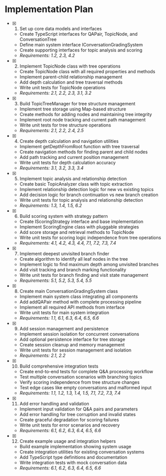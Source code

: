 # Implementation Plan

- [x] 1. Set up core data models and interfaces
  - Create TypeScript interfaces for QAPair, TopicNode, and ConversationTree
  - Define main system interface IConversationGradingSystem
  - Create supporting interfaces for topic analysis and scoring
  - _Requirements: 1.2, 2.3, 4.2_

- [x] 2. Implement TopicNode class with tree operations
  - Create TopicNode class with all required properties and methods
  - Implement parent-child relationship management
  - Add depth calculation and tree traversal methods
  - Write unit tests for TopicNode operations
  - _Requirements: 2.1, 2.2, 2.3, 3.1, 3.2_

- [x] 3. Build TopicTreeManager for tree structure management
  - Implement tree storage using Map-based structure
  - Create methods for adding nodes and maintaining tree integrity
  - Implement root node tracking and current path management
  - Write unit tests for tree structure operations
  - _Requirements: 2.1, 2.2, 2.4, 2.5_

- [x] 4. Create depth calculation and navigation utilities
  - Implement getDepthFromRoot function with tree traversal
  - Create navigation methods for finding parent and child nodes
  - Add path tracking and current position management
  - Write unit tests for depth calculation accuracy
  - _Requirements: 3.1, 3.2, 3.3, 3.4_

- [x] 5. Implement topic analysis and relationship detection
  - Create basic TopicAnalyzer class with topic extraction
  - Implement relationship detection logic for new vs existing topics
  - Add decision logic for branch continuation vs new branch creation
  - Write unit tests for topic analysis and relationship detection
  - _Requirements: 1.3, 1.4, 1.5, 6.2_

- [x] 6. Build scoring system with strategy pattern
  - Create IScoringStrategy interface and base implementation
  - Implement ScoringEngine class with pluggable strategies
  - Add score storage and retrieval methods to TopicNode
  - Write unit tests for scoring logic independence from tree operations
  - _Requirements: 4.1, 4.2, 4.3, 4.4, 7.1, 7.2, 7.3, 7.4_

- [x] 7. Implement deepest unvisited branch finder
  - Create algorithm to identify all leaf nodes in the tree
  - Implement logic to find maximum depth among unvisited branches
  - Add visit tracking and branch marking functionality
  - Write unit tests for branch finding and visit state management
  - _Requirements: 5.1, 5.2, 5.3, 5.4, 5.5_

- [x] 8. Create main ConversationGradingSystem class
  - Implement main system class integrating all components
  - Add addQAPair method with complete processing pipeline
  - Implement all required API methods from interface
  - Write unit tests for main system integration
  - _Requirements: 1.1, 6.1, 6.3, 6.4, 6.5, 6.6_

- [x] 9. Add session management and persistence
  - Implement session   isolation for concurrent conversations
  - Add optional persistence interface for tree storage
  - Create session cleanup and memory management
  - Write unit tests for session management and isolation
  - _Requirements: 2.1, 2.2_

- [x] 10. Build comprehensive integration tests
  - Create end-to-end tests for complete Q&A processing workflow
  - Test multiple conversation scenarios with branching topics
  - Verify scoring independence from tree structure changes
  - Test edge cases like empty conversations and malformed input
  - _Requirements: 1.1, 1.2, 1.3, 1.4, 1.5, 7.1, 7.2, 7.3, 7.4_

- [x] 11. Add error handling and validation
  - Implement input validation for Q&A pairs and parameters
  - Add error handling for tree corruption and invalid states
  - Create graceful degradation for scoring failures
  - Write unit tests for error scenarios and recovery
  - _Requirements: 6.1, 6.2, 6.3, 6.4, 6.5, 6.6_

- [x] 12. Create example usage and integration helpers
  - Build example implementation showing system usage
  - Create integration utilities for existing conversation systems
  - Add TypeScript type definitions and documentation
  - Write integration tests with mock conversation data
  - _Requirements: 6.1, 6.2, 6.3, 6.4, 6.5, 6.6_